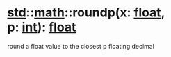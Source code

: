 # [std](/libs/std/)::[math](/libs/std/math/)::roundp(x:&nbsp;[float](/libs/std/core/type.float.md), p:&nbsp;[int](/libs/std/core/type.int.md)):&nbsp;[float](/libs/std/core/type.float.md)
round a float value to the closest p floating decimal
